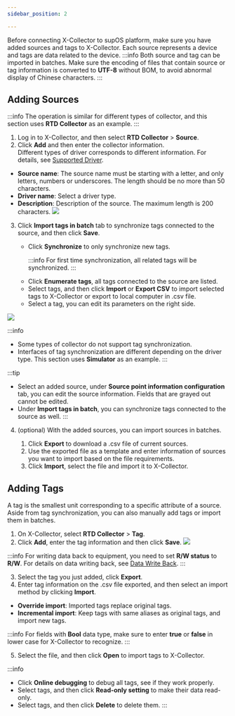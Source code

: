 ```yaml
---
sidebar_position: 2

---
```


Before connecting X-Collector to supOS platform, make sure you have added sources and tags to X-Collector. Each source represents a device and tags are data related to the device.
:::info
Both source and tag can be imported in batches. Make sure the encoding of files that contain source or tag information is converted to **UTF-8** without BOM, to avoid abnormal display of Chinese characters.
:::


## Adding Sources
:::info
The operation is similar for different types of collector, and this section uses **RTD Collector** as an example.
:::

1.  Log in to X-Collector, and then select **RTD Collector** > **Source**.
2.  Click **Add** and then enter the collector information.<br />
Different types of driver corresponds to different information. For details, see <a href="Supported Driver">Supported Driver</a>.
* **Source name**: The source name must be starting with a letter, and only letters, numbers or underscores. The length should be no more than 50 characters.
* **Driver name**: Select a driver type.
* **Description**: Description of the source. The maximum length is 200 characters.
![](https://wordpressfreezonex.oss-accelerate.aliyuncs.com/supCollector/add1.png) 
3.  Click **Import tags in batch** tab to synchronize tags connected to the source, and then click **Save**.

<ul>
<ul>
<li>Click <strong>Synchronize</strong> to only synchronize new tags.

:::info
For first time synchronization, all related tags will be synchronized.
:::

</li>
<li>Click <strong>Enumerate tags</strong>, all tags connected to the source are listed.</li>
<li>Select tags, and then click <strong>Import</strong> or <strong>Export CSV</strong> to import selected tags to X-Collector or export to local computer in .csv file.</li>
<li>Select a tag, you can edit its parameters on the right side.</li>
</ul>
</ul>

![](https://wordpressfreezonex.oss-accelerate.aliyuncs.com/supCollector/import.png)

:::info
- Some types of collector do not support tag synchronization.
- Interfaces of tag synchronization are different depending on the driver type. This section uses **Simulator** as an example.
:::

:::tip 
- Select an added source, under **Source point information configuration** tab, you can edit the source information. Fields that are grayed out cannot be edited.
- Under **Import tags in batch**, you can synchronize tags connected to the source as well.
:::

4. (optional) With the added sources, you can import sources in batches.

<ol>
<ol>
<li>Click <b>Export</b> to download a .csv file of current sources.</li>
<li>Use the exported file as a template and enter information of sources you want to import based on the file requirements.</li>
<li>Click <b>Import</b>, select the file and import it to X-Collector.</li>
</ol>
</ol>

## Adding Tags

A tag is the smallest unit corresponding to a specific attribute of a source. Aside from tag synchronization, you can also manually add tags or import them in batches.
1. On X-Collector, select **RTD Collector** > **Tag**.
2. Click **Add**, enter the tag information and then click **Save**.
![](https://wordpressfreezonex.oss-accelerate.aliyuncs.com/supCollector/2.png)

:::info
For writing data back to equipment, you need to set **R/W status** to **R/W**. For details on data writing back, see <a href="../demo/Low%20Code%20Development/Data%20Write%20Back">Data Write Back</a>.
:::

3. Select the tag you just added, click **Export**.
4. Enter tag information on the .csv file exported, and then select an import method by clicking **Import**.<br />
- **Override import**: Imported tags replace original tags.
- **Incremental import**: Keep tags with same aliases as original tags, and import new tags.

:::info
For fields with **Bool** data type, make sure to enter **true** or **false** in lower case for X-Collector to recognize.
:::

5. Select the file, and then click **Open** to import tags to X-Collector.

:::info
- Click **Online debugging** to debug all tags, see if they work properly.
- Select tags, and then click **Read-only setting** to make their data read-only.
- Select tags, and then click **Delete** to delete them.
:::





